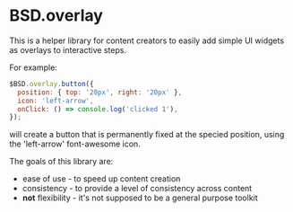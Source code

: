 # BSD.overlay

This is a helper library for content creators to easily add simple UI widgets as overlays to interactive steps. 

For example:
```javascript
$BSD.overlay.button({
  position: { top: '20px', right: '20px' },
  icon: 'left-arrow',
  onClick: () => console.log('clicked 1'),
});
```
will create a button that is permanently fixed at the specied position, using the 'left-arrow' font-awesome icon.

The goals of this library are:
* ease of use - to speed up content creation
* consistency - to provide a level of consistency across content
* **not** flexibility - it's not supposed to be a general purpose toolkit